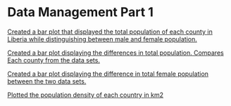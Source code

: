 # Data Management Part 1

[Created a bar plot that displayed the total population of each county in Liberia while distinguishing between male and female population.](population_gender.png)

[Created a bar plot displaying the differences in total population. Compares Each county from the data sets.](population_total_dif.png)

[Created a bar plot displaying the difference in total female population between the two data sets.](female_pop.png)

[Plotted the population density of each country in km2](population_density.png)


